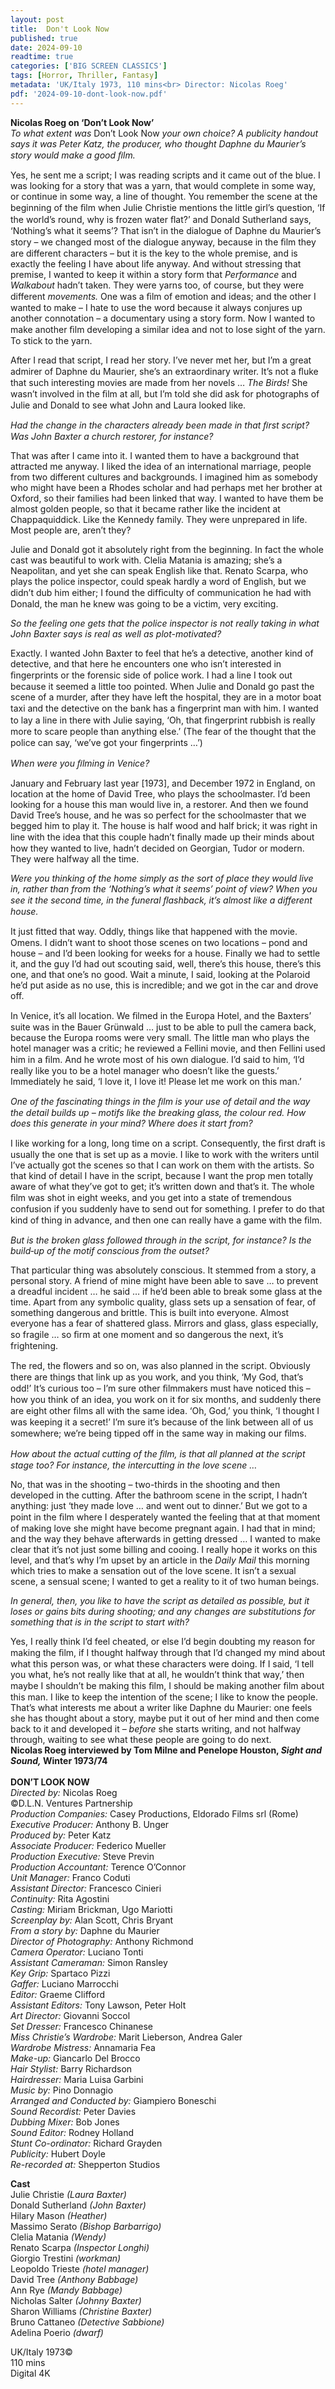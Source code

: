 ```yaml
---
layout: post
title:  Don't Look Now
published: true
date: 2024-09-10
readtime: true
categories: ['BIG SCREEN CLASSICS']
tags: [Horror, Thriller, Fantasy]
metadata: 'UK/Italy 1973, 110 mins<br> Director: Nicolas Roeg'
pdf: '2024-09-10-dont-look-now.pdf'
---
```


**Nicolas Roeg on ‘Don’t Look Now’**  
_To what extent was_ Don’t Look Now _your own choice? A publicity handout says it was Peter Katz, the producer, who thought Daphne du Maurier’s story would make a good ﬁlm._

Yes, he sent me a script; I was reading scripts and it came out of the blue. I was looking for a story that was a yarn, that would complete in some way, or continue in some way, a line of thought. You remember the scene at the beginning of the ﬁlm when Julie Christie mentions the little girl’s question, ‘If the world’s round, why is frozen water ﬂat?’ and Donald Sutherland says, ‘Nothing’s what it seems’? That isn’t in the dialogue of Daphne du Maurier’s story – we changed most of the dialogue anyway, because in the ﬁlm they are different characters – but it is the key to the whole premise, and is exactly the feeling I have about life anyway. And without stressing that premise, I wanted to keep it within a story form that _Performance_ and _Walkabout_ hadn’t taken. They were yarns too, of course, but they were different _movements._ One was a ﬁlm of emotion and ideas; and the other I wanted to make – I hate to use the word because it always conjures up another connotation – a documentary using a story form. Now I wanted to make another ﬁlm developing a similar idea and not to lose sight of the yarn. To stick to the yarn.

After I read that script, I read her story. I’ve never met her, but I’m a great admirer of Daphne du Maurier, she’s an extraordinary writer. It’s not a ﬂuke that such interesting movies are made from her novels … _The Birds!_ She wasn’t involved in the ﬁlm at all, but I’m told she did ask for photographs of Julie and Donald to see what John and Laura looked like.

_Had the change in the characters already been made in that ﬁrst script? Was John Baxter a church restorer, for instance?_

That was after I came into it. I wanted them to have a background that attracted me anyway. I liked the idea of an international marriage, people from two different cultures and backgrounds. I imagined him as somebody who might have been a Rhodes scholar and had perhaps met her brother at Oxford, so their families had been linked that way. I wanted to have them be almost golden people, so that it became rather like the incident at Chappaquiddick. Like the Kennedy family. They were unprepared in life. Most people are, aren’t they?

Julie and Donald got it absolutely right from the beginning. In fact the whole cast was beautiful to work with. Clelia Matania is amazing; she’s a Neapolitan, and yet she can speak English like that. Renato Scarpa, who plays the police inspector, could speak hardly a word of English, but we didn’t dub him either; I found the difﬁculty of communication he had with Donald, the man he knew was going to be a victim, very exciting.

_So the feeling one gets that the police inspector is not really taking in what John Baxter says is real as well as plot-motivated?_

Exactly. I wanted John Baxter to feel that he’s a detective, another kind of detective, and that here he encounters one who isn’t interested in ﬁngerprints or the forensic side of police work. I had a line I took out because it seemed a little too pointed. When Julie and Donald go past the scene of a murder, after they have left the hospital, they are in a motor boat taxi and the detective on the bank has a ﬁngerprint man with him. I wanted to lay a line in there with Julie saying, ‘Oh, that ﬁngerprint rubbish is really more to scare people than anything else.’ (The fear of the thought that the police can say, ‘we’ve got your ﬁngerprints …’)

_When were you ﬁlming in Venice?_

January and February last year [1973], and December 1972 in England, on location at the home of David Tree, who plays the schoolmaster. I’d been looking for a house this man would live in, a restorer. And then we found David Tree’s house, and he was so perfect for the schoolmaster that we begged him to play it. The house is half wood and half brick; it was right in line with the idea that this couple hadn’t ﬁnally made up their minds about how they wanted to live, hadn’t decided on Georgian, Tudor or modern. They were halfway all the time.

_Were you thinking of the home simply as the sort of place they would live in, rather than from the ‘Nothing’s what it seems’ point of view? When you see it the second time, in the funeral ﬂashback, it’s almost like a different house._

It just ﬁtted that way. Oddly, things like that happened with the movie. Omens. I didn’t want to shoot those scenes on two locations – pond and house – and I’d been looking for weeks for a house. Finally we had to settle it, and the guy I’d had out scouting said, well, there’s this house, there’s this one, and that one’s no good. Wait a minute, I said, looking at the Polaroid he’d put aside as no use, this is incredible; and we got in the car and drove off.

In Venice, it’s all location. We ﬁlmed in the Europa Hotel, and the Baxters’ suite was in the Bauer Grünwald … just to be able to pull the camera back, because the Europa rooms were very small. The little man who plays the hotel manager was a critic; he reviewed a Fellini movie, and then Fellini used him in a ﬁlm. And he wrote most of his own dialogue. I’d said to him, ‘I’d really like you to be a hotel manager who doesn’t like the guests.’ Immediately he said, ‘I love it, I love it! Please let me work on this man.’

_One of the fascinating things in the ﬁlm is your use of detail and the way the detail builds up – motifs like the breaking glass, the colour red. How does this generate in your mind? Where does it start from?_

I like working for a long, long time on a script. Consequently, the ﬁrst draft is usually the one that is set up as a movie. I like to work with the writers until I’ve actually got the scenes so that I can work on them with the artists. So that kind of detail I have in the script, because I want the prop men totally aware of what they’ve got to get; it’s written down and that’s it. The whole ﬁlm was shot in eight weeks, and you get into a state of tremendous confusion if you suddenly have to send out for something. I prefer to do that kind of thing in advance, and then one can really have a game with the ﬁlm.

_But is the broken glass followed through in the script, for instance? Is the build‑up of the motif conscious from the outset?_

That particular thing was absolutely conscious. It stemmed from a story, a personal story. A friend of mine might have been able to save … to prevent a dreadful incident … he said … if he’d been able to break some glass at the time. Apart from any symbolic quality, glass sets up a sensation of fear, of something dangerous and brittle. This is built into everyone. Almost everyone has a fear of shattered glass. Mirrors and glass, glass especially, so fragile … so ﬁrm at one moment and so dangerous the next, it’s frightening.

The red, the ﬂowers and so on, was also planned in the script. Obviously there are things that link up as you work, and you think, ‘My God, that’s odd!’ It’s curious too – I’m sure other ﬁlmmakers must have noticed this – how you think of an idea, you work on it for six months, and suddenly there are eight other ﬁlms all with the same idea. ‘Oh, God,’ you think, ‘I thought I was keeping it a secret!’ I’m sure it’s because of the link between all of us somewhere; we’re being tipped off in the same way in making our ﬁlms.

_How about the actual cutting of the ﬁlm, is that all planned at the script stage too? For instance, the intercutting in the love scene …_

No, that was in the shooting – two-thirds in the shooting and then developed in the cutting. After the bathroom scene in the script, I hadn’t anything: just ‘they made love … and went out to dinner.’ But we got to a point in the ﬁlm where I desperately wanted the feeling that at that moment of making love she might have become pregnant again. I had that in mind; and the way they behave afterwards in getting dressed … I wanted to make clear that it’s not just some billing and cooing. I really hope it works on this level, and that’s why I’m upset by an article in the _Daily Mail_ this morning which tries to make a sensation out of the love scene. It isn’t a sexual scene, a sensual scene; I wanted to get a reality to it of two human beings.

_In general, then, you like to have the script as detailed as possible, but it loses or gains bits during shooting; and any changes are substitutions for something that is in the script to start with?_

Yes, I really think I’d feel cheated, or else I’d begin doubting my reason for making the ﬁlm, if I thought halfway through that I’d changed my mind about what this person was, or what these characters were doing. If I said, ‘I tell you what, he’s not really like that at all, he wouldn’t think that way,’ then maybe I shouldn’t be making this ﬁlm, I should be making another ﬁlm about this man. I like to keep the intention of the scene; I like to know the people. That’s what interests me about a writer like Daphne du Maurier: one feels she has thought about a story, maybe put it out of her mind and then come back to it and developed it – _before_ she starts writing, and not halfway through, waiting to see what these people are going to do next.  
**Nicolas Roeg interviewed by Tom Milne and Penelope Houston, _Sight and Sound,_ Winter 1973/74**  
<br>
**DON’T LOOK NOW**  
_Directed by:_ Nicolas Roeg  
©D.L.N. Ventures Partnership  
_Production Companies:_ Casey Productions, Eldorado Films srl (Rome)  
_Executive Producer:_ Anthony B. Unger  
_Produced by:_ Peter Katz  
_Associate Producer:_ Federico Mueller  
_Production Executive:_ Steve Previn  
_Production Accountant:_ Terence O’Connor  
_Unit Manager:_ Franco Coduti  
_Assistant Director:_ Francesco Cinieri  
_Continuity:_ Rita Agostini  
_Casting:_ Miriam Brickman, Ugo Mariotti  
_Screenplay by:_ Alan Scott, Chris Bryant  
_From a story by:_ Daphne du Maurier  
_Director of Photography:_ Anthony Richmond  
_Camera Operator:_ Luciano Tonti  
_Assistant Cameraman:_ Simon Ransley  
_Key Grip:_ Spartaco Pizzi  
_Gaffer:_ Luciano Marrocchi  
_Editor:_ Graeme Clifford  
_Assistant Editors:_ Tony Lawson, Peter Holt  
_Art Director:_ Giovanni Soccol  
_Set Dresser:_ Francesco Chinanese  
_Miss Christie’s Wardrobe:_ Marit Lieberson, Andrea Galer  
_Wardrobe Mistress:_ Annamaria Fea  
_Make-up:_ Giancarlo Del Brocco  
_Hair Stylist:_ Barry Richardson  
_Hairdresser:_ Maria Luisa Garbini  
_Music by:_ Pino Donnagio  
_Arranged and Conducted by:_ Giampiero Boneschi  
_Sound Recordist:_ Peter Davies  
_Dubbing Mixer:_ Bob Jones  
_Sound Editor:_ Rodney Holland  
_Stunt Co-ordinator:_ Richard Grayden  
_Publicity:_ Hubert Doyle  
_Re-recorded at:_ Shepperton Studios  

**Cast**  
Julie Christie _(Laura Baxter)_  
Donald Sutherland _(John Baxter)_  
Hilary Mason _(Heather)_  
Massimo Serato _(Bishop Barbarrigo)_  
Clelia Matania _(Wendy)_  
Renato Scarpa _(Inspector Longhi)_  
Giorgio Trestini _(workman)_  
Leopoldo Trieste _(hotel manager)_  
David Tree _(Anthony Babbage)_  
Ann Rye _(Mandy Babbage)_  
Nicholas Salter _(Johnny Baxter)_  
Sharon Williams _(Christine Baxter)_  
Bruno Cattaneo _(Detective Sabbione)_  
Adelina Poerio _(dwarf)_  

UK/Italy 1973©  
110 mins  
Digital 4K  
<!--stackedit_data:
eyJoaXN0b3J5IjpbMjEyNTY0ODM2NV19
-->